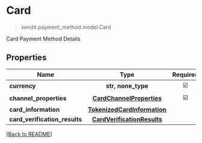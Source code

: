 # Card
> xendit.payment_method.model.Card

Card Payment Method Details

## Properties
| Name | Type | Required | Description | Examples |
|------------|:-------------:|:-------------:|-------------|:-------------:|
| **currency** | **str, none_type** | ☑️ |  |  | |
| **channel_properties** | [**CardChannelProperties**](CardChannelProperties.md) | ☑️ |  |  | |
| **card_information** | [**TokenizedCardInformation**](TokenizedCardInformation.md) | |   |  |
| **card_verification_results** | [**CardVerificationResults**](CardVerificationResults.md) | |   |  |


[[Back to README]](../../README.md)


